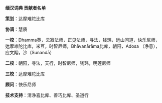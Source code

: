 **缅汉词典 贡献者名单**

**策划**：达摩难陀比库

**协调**：慧质

**一校**：Dhamma英，云寂法师，正见法师，寻法，钱玮，远山问道，快乐尼师，达摩难陀比库，米豆，时智尼师，Bhāvanārāma比库，朝阳，Adosa （净意），应文翔，沙（Sunandā）

**二校**：朝阳，寻法，天行，时智尼师，钱玮，明莲尼师

**三校**：达摩难陀比库

**顾问**：快乐尼师

**技术支持**：清净喜比库、善巧比库、圣道行
